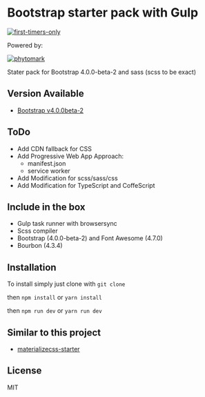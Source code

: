 # Bootstrap starter pack with Gulp
[![first-timers-only](http://img.shields.io/badge/first--timers--only-friendly-blue.svg)](http://www.firsttimersonly.com/)


Powered by: 

[![phytomark](phytomark.png)](https://github.com/PhytoMark)

Stater pack for Bootstrap 4.0.0-beta-2 and sass (scss to be exact)

## Version Available
- [Bootstrap v4.0.0beta-2](https://github.com/phytomark/bootstrap-starter/tree/4.0.0beta-2)

## ToDo
- Add CDN fallback for CSS
- Add Progressive Web App Approach: 
    - manifest.json
    - service worker
- Add Modification for scss/sass/css
- Add Modification for TypeScript and CoffeScript

## Include in the box
- Gulp task runner with browsersync
- Scss compiler
- Bootstrap (4.0.0-beta-2) and Font Awesome (4.7.0)
- Bourbon (4.3.4)

## Installation
To install simply just clone with `git clone`

then `npm install` or `yarn install`

then `npm run dev` or `yarn run dev`


## Similar to this project
- [materializecss-starter](https://github.com/superoo7/materializecss-starter)

## License
MIT
